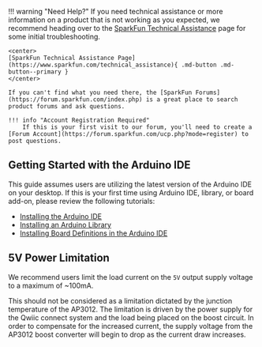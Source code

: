 !!! warning "Need Help?"
	If you need technical assistance or more information on a product that is not working as you expected, we recommend heading over to the [SparkFun Technical Assistance](https://www.sparkfun.com/technical_assistance) page for some initial troubleshooting.

	<center>
	[SparkFun Technical Assistance Page](https://www.sparkfun.com/technical_assistance){ .md-button .md-button--primary }
	</center>

	If you can't find what you need there, the [SparkFun Forums](https://forum.sparkfun.com/index.php) is a great place to search product forums and ask questions.

	!!! info "Account Registration Required"
		If this is your first visit to our forum, you'll need to create a [Forum Account](https://forum.sparkfun.com/ucp.php?mode=register) to post questions.


## Getting Started with the Arduino IDE
This guide assumes users are utilizing the latest version of the Arduino IDE on your desktop. If this is your first time using Arduino IDE, library, or board add-on, please review the following tutorials:

- [Installing the Arduino IDE](https://learn.sparkfun.com/tutorials/installing-arduino-ide)
- [Installing an Arduino Library](https://learn.sparkfun.com/tutorials/installing-an-arduino-library)
- [Installing Board Definitions in the Arduino IDE](https://learn.sparkfun.com/tutorials/installing-board-definitions-in-the-arduino-ide)



## 5V Power Limitation
We recommend users limit the load current on the `5V` output supply voltage to a maximum of ~100mA.

This should not be considered as a limitation dictated by the junction temperature of the AP3012. The limitation is driven by the power supply for the Qwiic connect system and the load being placed on the boost circuit. In order to compensate for the increased current, the supply voltage from the AP3012 boost converter will begin to drop as the current draw increases.
